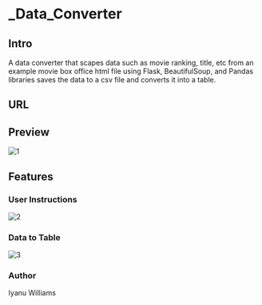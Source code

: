 # _Data_Converter

## Intro
 A data converter that scapes data such as movie ranking, title, etc from an example movie box office html file using Flask, BeautifulSoup, and Pandas libraries saves the data to a csv file and converts it into a table. 

## URL


## Preview
![1](https://user-images.githubusercontent.com/57849511/172126666-6ac41e1b-758d-4e91-83ec-d43c860ffb01.png)


## Features

### User Instructions
![2](https://user-images.githubusercontent.com/57849511/172126717-c4a648b2-ac82-483f-9315-163daf24b330.png)


### Data to Table
![3](https://user-images.githubusercontent.com/57849511/172126755-2ae1da98-cd59-4760-ba24-bbb25b04265c.png)

### Author
Iyanu Williams
